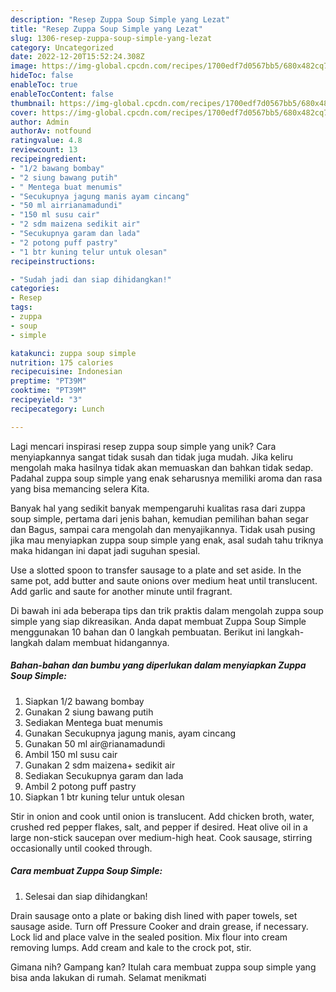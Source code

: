 ```yaml
---
description: "Resep Zuppa Soup Simple yang Lezat"
title: "Resep Zuppa Soup Simple yang Lezat"
slug: 1306-resep-zuppa-soup-simple-yang-lezat
category: Uncategorized
date: 2022-12-20T15:52:24.308Z
image: https://img-global.cpcdn.com/recipes/1700edf7d0567bb5/680x482cq70/zuppa-soup-simple-foto-resep-utama.jpg
hideToc: false
enableToc: true
enableTocContent: false
thumbnail: https://img-global.cpcdn.com/recipes/1700edf7d0567bb5/680x482cq70/zuppa-soup-simple-foto-resep-utama.jpg
cover: https://img-global.cpcdn.com/recipes/1700edf7d0567bb5/680x482cq70/zuppa-soup-simple-foto-resep-utama.jpg
author: Admin
authorAv: notfound
ratingvalue: 4.8
reviewcount: 13
recipeingredient:
- "1/2 bawang bombay"
- "2 siung bawang putih"
- " Mentega buat menumis"
- "Secukupnya jagung manis ayam cincang"
- "50 ml airrianamadundi"
- "150 ml susu cair"
- "2 sdm maizena sedikit air"
- "Secukupnya garam dan lada"
- "2 potong puff pastry"
- "1 btr kuning telur untuk olesan"
recipeinstructions:

- "Sudah jadi dan siap dihidangkan!"
categories:
- Resep
tags:
- zuppa
- soup
- simple

katakunci: zuppa soup simple 
nutrition: 175 calories
recipecuisine: Indonesian
preptime: "PT39M"
cooktime: "PT39M"
recipeyield: "3"
recipecategory: Lunch

---
```





Lagi mencari inspirasi resep zuppa soup simple yang unik? Cara menyiapkannya sangat tidak susah dan tidak juga mudah. Jika keliru mengolah maka hasilnya tidak akan memuaskan dan bahkan tidak sedap. Padahal zuppa soup simple yang enak seharusnya memiliki aroma dan rasa yang bisa memancing selera Kita.





Banyak hal yang sedikit banyak mempengaruhi kualitas rasa dari zuppa soup simple, pertama dari jenis bahan, kemudian pemilihan bahan segar dan Bagus, sampai cara mengolah dan menyajikannya. Tidak usah pusing jika mau menyiapkan zuppa soup simple yang enak,      asal sudah tahu triknya maka hidangan ini dapat jadi suguhan spesial.














Use a slotted spoon to transfer sausage to a plate and set aside. In the same pot, add butter and saute onions over medium heat until translucent. Add garlic and saute for another minute until fragrant.






Di bawah ini ada beberapa tips dan trik praktis dalam mengolah zuppa soup simple yang siap dikreasikan. Anda dapat membuat Zuppa Soup Simple menggunakan 10 bahan dan 0 langkah pembuatan. Berikut ini langkah-langkah dalam membuat hidangannya.

<!--inarticleads1-->

##### Bahan-bahan dan bumbu yang diperlukan dalam menyiapkan Zuppa Soup Simple:

1. Siapkan 1/2 bawang bombay
1. Gunakan 2 siung bawang putih
1. Sediakan  Mentega buat menumis
1. Gunakan Secukupnya jagung manis, ayam cincang
1. Gunakan 50 ml air@rianamadundi
1. Ambil 150 ml susu cair
1. Gunakan 2 sdm maizena+ sedikit air
1. Sediakan Secukupnya garam dan lada
1. Ambil 2 potong puff pastry
1. Siapkan 1 btr kuning telur untuk olesan


Stir in onion and cook until onion is translucent. Add chicken broth, water, crushed red pepper flakes, salt, and pepper if desired. Heat olive oil in a large non-stick saucepan over medium-high heat. Cook sausage, stirring occasionally until cooked through. 

<!--inarticleads2-->

##### Cara membuat Zuppa Soup Simple:


1. Selesai dan siap dihidangkan!

Drain sausage onto a plate or baking dish lined with paper towels, set sausage aside. Turn off Pressure Cooker and drain grease, if necessary. Lock lid and place valve in the sealed position. Mix flour into cream removing lumps. Add cream and kale to the crock pot, stir. 

Gimana nih? Gampang kan? Itulah cara membuat zuppa soup simple yang bisa anda lakukan di rumah. Selamat menikmati

